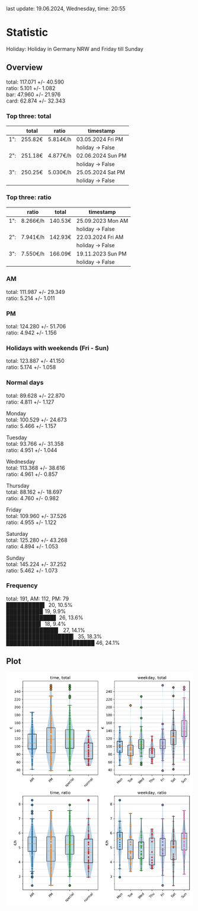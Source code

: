 last update: 19.06.2024, Wednesday, time: 20:55
# Statistic  
Holiday: Holiday in Germany NRW and Friday till Sunday  
## Overview  
total: 117.071 +/- 40.590  
ratio:   5.101 +/-  1.082  
bar:    47.960 +/- 21.976  
card:   62.874 +/- 32.343  
  
  
### Top three: total  
&nbsp;|total|ratio|timestamp
---|---|---|---
1":|255.82€|5.814€/h|03.05.2024 Fri PM
&nbsp;|&nbsp;|&nbsp;|holiday -> False
2":|251.18€|4.877€/h|02.06.2024 Sun PM
&nbsp;|&nbsp;|&nbsp;|holiday -> False
3":|250.25€|5.030€/h|25.05.2024 Sat PM
&nbsp;|&nbsp;|&nbsp;|holiday -> False
  
  
### Top three: ratio  
&nbsp;|ratio|total|timestamp
---|---|---|---
1":|8.266€/h|140.53€|25.09.2023 Mon AM
&nbsp;|&nbsp;|&nbsp;|holiday -> False
2":|7.941€/h|142.93€|22.03.2024 Fri AM
&nbsp;|&nbsp;|&nbsp;|holiday -> False
3":|7.550€/h|166.09€|19.11.2023 Sun PM
&nbsp;|&nbsp;|&nbsp;|holiday -> False
  
  
### AM  
total: 111.987 +/- 29.349  
ratio:   5.214 +/-  1.011  
  
### PM  
total: 124.280 +/- 51.706  
ratio:   4.942 +/-  1.156  
  
  
### Holidays with weekends (Fri - Sun)  
total: 123.887 +/- 41.150  
ratio:   5.174 +/-  1.058  
  
### Normal days  
total:  89.628 +/- 22.870  
ratio:   4.811 +/-  1.127  
  
  
Monday  
total: 100.529 +/- 24.673  
ratio:   5.466 +/-  1.157  
  
Tuesday  
total:  93.766 +/- 31.358  
ratio:   4.951 +/-  1.044  
  
Wednesday  
total: 113.368 +/- 38.616  
ratio:   4.961 +/-  0.857  
  
Thursday  
total:  88.162 +/- 18.697  
ratio:   4.760 +/-  0.982  
  
Friday  
total: 109.960 +/- 37.526  
ratio:   4.955 +/-  1.122  
  
Saturday  
total: 125.280 +/- 43.268  
ratio:   4.894 +/-  1.053  
  
Sunday  
total: 145.224 +/- 37.252  
ratio:   5.462 +/-  1.073  
  
  
### Frequency  
total: 191, AM: 112, PM: 79  
██████████▍ 20, 10.5%  
█████████▉ 19, 9.9%  
█████████████▌ 26, 13.6%  
█████████▍ 18, 9.4%  
██████████████▏ 27, 14.1%  
██████████████████▎ 35, 18.3%  
████████████████████████ 46, 24.1%  
  
  
## Plot  
![Image](harvest.png)